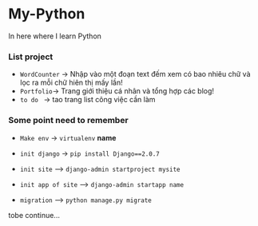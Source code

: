 # My-Python
In here where I learn Python

### List project
- `WordCounter` -> Nhập vào một đoạn text đếm xem có bao nhiêu chữ và lọc ra mỗi chữ hiên thị mấy lần!
- `Portfolio`-> Trang giới thiệu cá nhân và tổng hợp các blog!
- `to do ` -> tao trang  list công việc cần làm



### Some point need to remember

- `Make env` -> `virtualenv` __name__
- `init django` -> `pip install Django==2.0.7`
- `init site` --> `django-admin startproject mysite`
- `init app of site` --> `django-admin startapp name`

- `migration` --> `python manage.py migrate`

tobe continue...
